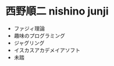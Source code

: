 # 西野順二 nishino junji

- ファジィ理論
- 趣味のプログラミング
- ジャグリング
- イスカスアカデメイアソフト
- 未踏

<!---
nishinojunji/nishinojunji is a ✨ special ✨ repository because its `README.md` (this file) appears on your GitHub profile.
You can click the Preview link to take a look at your changes.
--->
